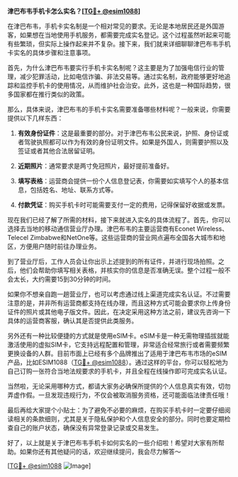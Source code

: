 **津巴布韦手机卡怎么实名？[[TG💪+ @esim1088](https://t.me/s/esim1088)]**

在津巴布韦，手机卡实名制是一个相对常见的要求。无论是本地居民还是外国游客，如果想在当地使用手机服务，都需要完成实名登记。这个过程虽然听起来可能有些繁琐，但实际上操作起来并不复杂。接下来，我们就来详细聊聊津巴布韦手机卡实名的具体步骤和注意事项。

首先，为什么津巴布韦要实行手机卡实名制呢？这主要是为了加强电信行业的管理，减少犯罪活动，比如电信诈骗、非法交易等。通过实名制，政府能够更好地追踪和监控手机卡的使用情况，从而维护社会治安。此外，这也是一种国际趋势，很多国家都在推行类似的政策。

那么，具体来说，津巴布韦的手机卡实名需要准备哪些材料呢？一般来说，你需要提供以下几样东西：

1. **有效身份证件**：这是最重要的部分。对于津巴布韦公民来说，护照、身份证或者驾驶执照都可以作为有效的身份证明文件。如果是外国人，则需要护照以及签证或者其他合法居留证明。
   
2. **近期照片**：通常要求是两寸免冠照片，最好提前准备好。

3. **填写表格**：运营商会提供一份个人信息登记表，你需要如实填写个人的基本信息，包括姓名、地址、联系方式等。

4. **付款凭证**：购买手机卡时可能需要支付一定的费用，记得保留好收据或发票。

现在我们已经了解了所需的材料，接下来就进入实名的具体流程了。首先，你可以选择去当地的移动通信营业厅办理。津巴布韦的主要运营商有Econet Wireless、Telecel Zimbabwe和NetOne等。这些运营商的营业网点遍布全国各大城市和地区，方便用户随时前往办理业务。

到了营业厅后，工作人员会让你出示上述提到的所有证件，并进行现场拍照。之后，他们会帮助你填写相关表格，并核实你的信息是否准确无误。整个过程一般不会太长，大约需要15到30分钟的时间。

如果你不想亲自跑一趟营业厅，也可以考虑通过线上渠道完成实名认证。不过需要注意的是，并非所有运营商都支持在线办理，而且这种方式可能会要求你上传身份证件的照片或其他电子版文件。因此，在决定采用这种方法之前，建议先咨询一下具体的运营商客服，确认其是否提供此类服务。

另外还有一种比较便捷的方式就是使用eSIM卡。eSIM卡是一种无需物理插拔就能激活使用的虚拟SIM卡，它支持远程配置和管理，非常适合经常旅行或者需要频繁更换设备的人群。目前市面上已经有多个品牌推出了适用于津巴布韦市场的eSIM产品，比如ESIM1088（[TG💪+ @esim1088](https://t.me/s/esim1088)）。通过这样的平台，你可以轻松地为自己订购一张符合当地法规要求的手机卡，并且全程在线操作即可完成实名认证。

当然啦，无论采用哪种方式，都请大家务必确保所提供的个人信息真实有效，切勿弄虚作假。一旦发现违规行为，不仅会被取消服务资格，还可能面临法律责任哦！

最后再给大家提个小贴士：为了避免不必要的麻烦，在购买手机卡时一定要仔细阅读相关的条款细则，尤其是关于隐私保护和个人信息安全的部分。同时也要定期检查自己的账户状态，确保没有异常登录记录或交易发生。

好了，以上就是关于津巴布韦手机卡如何实名的一些介绍啦！希望对大家有所帮助。如果你还有其他疑问的话，欢迎继续提问，我会尽力解答～ 

[[TG💪+ @esim1088](https://t.me/s/esim1088) ![Image](https://i.postimg.cc/4NQfJmqS/Snipaste-2025-05-13-00-14-12.png)]